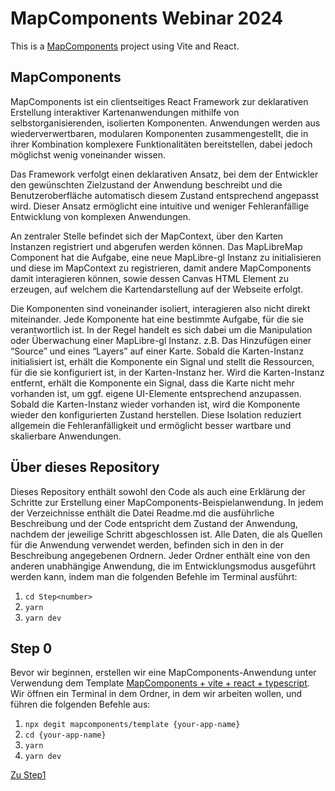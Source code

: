 # MapComponents Webinar 2024

This is a [MapComponents](https://mapcomponents.org) project using Vite and React.

## MapComponents
MapComponents ist ein clientseitiges React Framework zur deklarativen Erstellung interaktiver Kartenanwendungen mithilfe von selbstorganisierenden, isolierten Komponenten. Anwendungen werden aus wiederverwertbaren, modularen Komponenten zusammengestellt, die in ihrer Kombination komplexere Funktionalitäten bereitstellen, dabei jedoch möglichst wenig voneinander wissen.

Das Framework verfolgt einen deklarativen Ansatz, bei dem der Entwickler den gewünschten Zielzustand der Anwendung beschreibt und die Benutzeroberfläche automatisch diesem Zustand entsprechend angepasst wird. Dieser Ansatz ermöglicht eine intuitive und weniger Fehleranfällige Entwicklung von komplexen Anwendungen.

An zentraler Stelle befindet sich der MapContext, über den Karten Instanzen registriert und abgerufen werden können. Das MapLibreMap Component hat die Aufgabe, eine neue MapLibre-gl Instanz zu initialisieren und diese im MapContext zu registrieren, damit andere MapComponents damit interagieren können, sowie dessen Canvas HTML Element zu erzeugen, auf welchem die Kartendarstellung auf der Webseite erfolgt.

Die Komponenten sind voneinander isoliert, interagieren also nicht direkt miteinander. Jede Komponente hat eine bestimmte Aufgabe, für die sie verantwortlich ist. In der Regel handelt es sich dabei um die Manipulation oder Überwachung einer MapLibre-gl Instanz. z.B. Das Hinzufügen einer “Source” und eines “Layers” auf einer Karte. Sobald die Karten-Instanz initialisiert ist, erhält die Komponente ein Signal und stellt die Ressourcen, für die sie konfiguriert ist, in der Karten-Instanz her. Wird die Karten-Instanz entfernt, erhält die Komponente ein Signal, dass die Karte nicht mehr vorhanden ist, um ggf. eigene UI-Elemente entsprechend anzupassen. Sobald die Karten-Instanz wieder vorhanden ist, wird die Komponente wieder den konfigurierten Zustand herstellen. Diese Isolation reduziert allgemein die Fehleranfälligkeit und ermöglicht besser wartbare und skalierbare Anwendungen.

## Über dieses Repository
Dieses Repository enthält sowohl den Code als auch eine Erklärung der Schritte zur Erstellung einer MapComponents-Beispielanwendung. In jedem der Verzeichnisse enthält die Datei Readme.md die ausführliche Beschreibung und der Code entspricht dem Zustand der Anwendung, nachdem der jeweilige Schritt abgeschlossen ist.
Alle Daten, die als Quellen für die Anwendung verwendet werden, befinden sich in den in der Beschreibung angegebenen Ordnern. 
Jeder Ordner enthält eine von den anderen unabhängige Anwendung, die im Entwicklungsmodus ausgeführt werden kann, indem man die folgenden Befehle im Terminal ausführt: 
1. `cd Step<number>`
2. `yarn`
3. `yarn dev`

## Step 0
Bevor wir beginnen, erstellen wir eine MapComponents-Anwendung unter Verwendung dem Template [MapComponents + vite + react + typescript](https://github.com/mapcomponents/template). 
Wir öffnen ein Terminal in dem Ordner, in dem wir arbeiten wollen, und führen die folgenden Befehle aus: 
1. `npx degit mapcomponents/template {your-app-name}`
2. `cd {your-app-name}`
3. `yarn`
4. `yarn dev`

[Zu Step1](https://github.com/mapcomponents/webinar-2024/tree/main/Step1#step-1)

